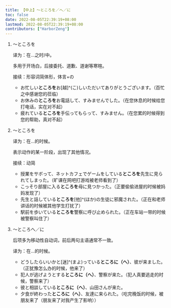 ```yaml
---
title: 【中上】～ところを／へ／に
toc: false
date: 2022-08-05T22:39:19+08:00
lastmod: 2022-08-05T22:39:19+08:00
contributors: ["HarborZeng"]
---
```


1. ～ところを

   译为：在...之时/中。

   多用于开场白，后接委托、道歉、道谢等寒暄。

   接续：形容词简体形，体言+の

    - お忙しい**ところを**お[越]^(こ)しいただいてありがとうございます。（百忙之中感谢您的莅临）
    - お休みの**ところを**お電話して、すみませんでした。（在您休息的时候给您打电话，实在对不起）
    - 疲れている**ところを**手伝ってもらって、すみません。（在您累的时候得到您的帮助，真对不起）

2. ～ところを

   译为：在...的时候。

   表示动作的某一阶段，出现了其他情况。

   接续：动简

   - 授業をサボって、ネットカフェでゲームをしている**ところを**先生に見られてしまった。（旷课在网吧打游戏被老师看到了）
   - こっそり部屋に入る**ところを**母に見つかった。（正要偷偷进屋的时候被妈妈发现了）
   - 先生と話している**ところを**[他]^(ほか)の生徒に邪魔された。（正在和老师讲话的时候被其他学生打扰了）
   - 駅前を歩いている**ところを**警察に呼び止められた。（正在车站一带的时候被警察叫住了）

3. ～ところへ／に

   后项多为移动性自动词，前后两句主语通常不一致。

   译为：在...的时候。

   - どうしたらいいかと[迷]^(まよ)っている**ところに（へ）**、彼が来ました。（正犹豫怎么办的时候，他来了）
   - 犯人が逃げようとする**ところに（へ）**、警察が来た。（犯人真要逃走的时候，警察来了）
   - 彼と相談している**ところに（へ）**、山田さんが来た。
   - 夕食が終わった**ところに（へ）**、友達に来られた。（吃完晚饭的时候，被朋友来了（朋友来了对我产生了影响））

